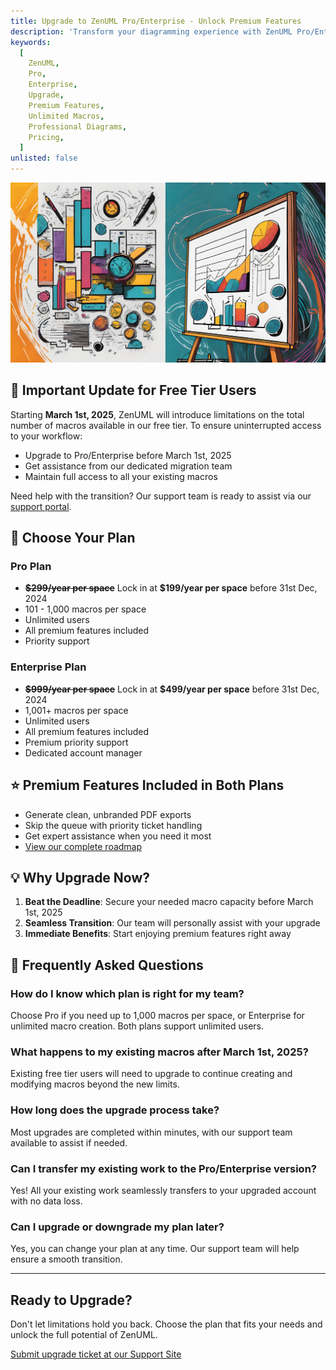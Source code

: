 ```yaml
---
title: Upgrade to ZenUML Pro/Enterprise - Unlock Premium Features
description: 'Transform your diagramming experience with ZenUML Pro/Enterprise. Get unlimited macros, priority support, and exclusive features starting at $299/year.'
keywords:
  [
    ZenUML,
    Pro,
    Enterprise,
    Upgrade,
    Premium Features,
    Unlimited Macros,
    Professional Diagrams,
    Pricing,
  ]
unlisted: false
---
```


![](../../static/img/pages/upgrade-og.jpeg)

## 🚀 Important Update for Free Tier Users

Starting **March 1st, 2025**, ZenUML will introduce limitations on the total number of macros available in our free tier. To ensure uninterrupted access to your workflow:

- Upgrade to Pro/Enterprise before March 1st, 2025
- Get assistance from our dedicated migration team
- Maintain full access to all your existing macros

Need help with the transition? Our support team is ready to assist via our [support portal](https://zenuml.atlassian.net/servicedesk/customer/portals).

## 💎 Choose Your Plan

### Pro Plan

- **<s>\$299/year per space</s>** Lock in at **$199/year per space** before 31st Dec, 2024
- 101 - 1,000 macros per space
- Unlimited users
- All premium features included
- Priority support

### Enterprise Plan

- **<del>\$999/year per space</del>** Lock in at **$499/year per space** before 31st Dec, 2024
- 1,001+ macros per space
- Unlimited users
- All premium features included
- Premium priority support
- Dedicated account manager

## ⭐ Premium Features Included in Both Plans

- Generate clean, unbranded PDF exports
- Skip the queue with priority ticket handling
- Get expert assistance when you need it most
- [View our complete roadmap](https://zenuml.com/roadmap)

## 💡 Why Upgrade Now?

1. **Beat the Deadline**: Secure your needed macro capacity before March 1st, 2025
2. **Seamless Transition**: Our team will personally assist with your upgrade
3. **Immediate Benefits**: Start enjoying premium features right away

## 🤔 Frequently Asked Questions

### How do I know which plan is right for my team?

Choose Pro if you need up to 1,000 macros per space, or Enterprise for unlimited macro creation. Both plans support unlimited users.

### What happens to my existing macros after March 1st, 2025?

Existing free tier users will need to upgrade to continue creating and modifying macros beyond the new limits.

### How long does the upgrade process take?

Most upgrades are completed within minutes, with our support team available to assist if needed.

### Can I transfer my existing work to the Pro/Enterprise version?

Yes! All your existing work seamlessly transfers to your upgraded account with no data loss.

### Can I upgrade or downgrade my plan later?

Yes, you can change your plan at any time. Our support team will help ensure a smooth transition.

---

## Ready to Upgrade?

Don't let limitations hold you back. Choose the plan that fits your needs and unlock the full potential of ZenUML.

[Submit upgrade ticket at our Support Site](https://zenuml.atlassian.net/servicedesk/customer/portals)
